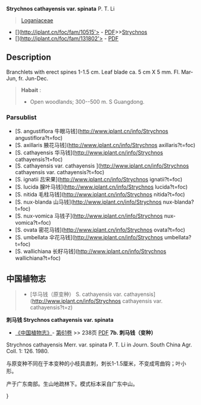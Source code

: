  **Strychnos cathayensis var. spinata** P. T. Li

> [Loganiaceae](http://www.iplant.cn/info/Loganiaceae?t=foc)
* [](http://iplant.cn/foc/fam/10515'> - [PDF](http://iplant.cn/foc/pdf/Loganiaceae.pdf)>>[Strychnos](http://www.iplant.cn/info/Strychnos?t=foc)
* [](http://iplant.cn/foc/fam/131802'> - [PDF](http://www.iplant.cn/foc/pdf/Strychnos.pdf)

## Description

Branchlets with erect spines 1-1.5 cm. Leaf blade ca. 5 cm X 5 mm. Fl. Mar-Jun, fr. Jun-Dec.


> **Habait** : 
>* Open woodlands; 300--500 m. S Guangdong.

### Parsublist

* [S.  angustiflora  牛眼马钱](http://www.iplant.cn/info/Strychnos angustiflora?t=foc)
* [S.  axillaris  腋花马钱](http://www.iplant.cn/info/Strychnos axillaris?t=foc)
* [S.  cathayensis  华马钱](http://www.iplant.cn/info/Strychnos cathayensis?t=foc)
* [S.  cathayensis var. cathayensis  ](http://www.iplant.cn/info/Strychnos cathayensis var. cathayensis?t=foc)
* [S.  ignatii  吕宋果](http://www.iplant.cn/info/Strychnos ignatii?t=foc)
* [S.  lucida  腺叶马钱](http://www.iplant.cn/info/Strychnos lucida?t=foc)
* [S.  nitida  毛柱马钱](http://www.iplant.cn/info/Strychnos nitida?t=foc)
* [S.  nux-blanda  山马钱](http://www.iplant.cn/info/Strychnos nux-blanda?t=foc)
* [S.  nux-vomica  马钱子](http://www.iplant.cn/info/Strychnos nux-vomica?t=foc)
* [S.  ovata  密花马钱](http://www.iplant.cn/info/Strychnos ovata?t=foc)
* [S.  umbellata  伞花马钱](http://www.iplant.cn/info/Strychnos umbellata?t=foc)
* [S.  wallichiana  长籽马钱](http://www.iplant.cn/info/Strychnos wallichiana?t=foc)

## 中国植物志

> * [华马钱（原变种）  S.  cathayensis var. cathayensis](http://www.iplant.cn/info/Strychnos cathayensis var. cathayensis?t=z)


**刺马钱 Strychnos cathayensis var. spinata**

* [《中国植物志》](http://www.iplant.cn/frps)- [第61卷](http://www.iplant.cn/frps/vol/61) >> 238页 [PDF](http://www.iplant.cn/frps/pdf/61/238.PDF)
**7b. 刺马钱（变种）**

Strychnos cathayensis Merr. var. spinata P. T. Li in Journ. South China Agr. Coll. 1: 126. 1980.

与原变种不同在于本变种的小枝具直刺，刺长1-1.5厘米，不变成弯曲钩；叶小形。

产于广东南部。生山地疏林下。模式标本采自广东中山。

}